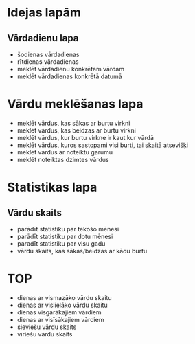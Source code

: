 # Idejas lapām
## Vārdadienu lapa
- šodienas vārdadienas
- rītdienas vārdadienas
- meklēt vārdadienu konkrētam vārdam
- meklēt vārdadienas konkrētā datumā
# Vārdu meklēšanas lapa
- meklēt vārdus, kas sākas ar burtu virkni
- meklēt vārdus, kas beidzas ar burtu virkni
- meklēt vārdus, kur burtu virkne ir kaut kur vārdā
- meklēt vārdus, kuros sastopami visi burti, tai skaitā atsevišķi
- meklēt vārdus ar noteiktu garumu
- meklēt noteiktas dzimtes vārdus
# Statistikas lapa
## Vārdu skaits
- parādīt statistiku par tekošo mēnesi
- parādīt statistiku par dotu mēnesi
- paradīt statistiku par visu gadu
- vārdu skaits, kas sākas/beidzas ar kādu burtu
# TOP
- dienas ar vismazāko vārdu skaitu
- dienas ar vislielāko vārdu skaitu
- dienas visgarākajiem vārdiem
- dienas ar visīsākajiem vārdiem
- sieviešu vārdu skaits
- vīriešu vārdu skaits